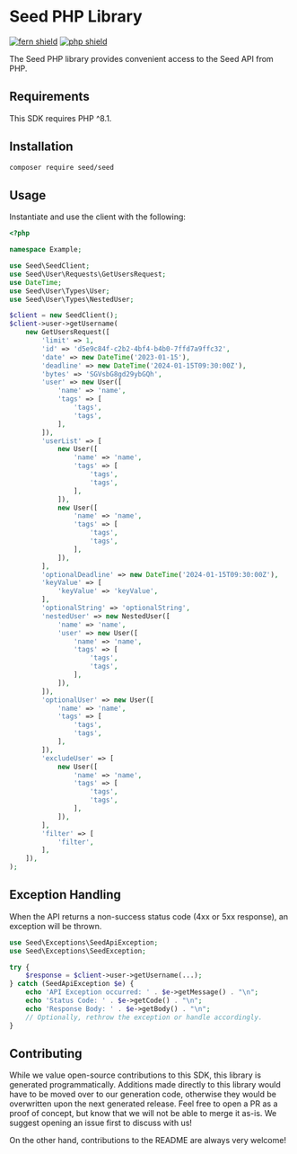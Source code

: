 # Seed PHP Library

[![fern shield](https://img.shields.io/badge/%F0%9F%8C%BF-Built%20with%20Fern-brightgreen)](https://buildwithfern.com?utm_source=github&utm_medium=github&utm_campaign=readme&utm_source=Seed%2FPHP)
[![php shield](https://img.shields.io/badge/php-packagist-pink)](https://packagist.org/packages/seed/seed)

The Seed PHP library provides convenient access to the Seed API from PHP.

## Requirements

This SDK requires PHP ^8.1.

## Installation

```sh
composer require seed/seed
```

## Usage

Instantiate and use the client with the following:

```php
<?php

namespace Example;

use Seed\SeedClient;
use Seed\User\Requests\GetUsersRequest;
use DateTime;
use Seed\User\Types\User;
use Seed\User\Types\NestedUser;

$client = new SeedClient();
$client->user->getUsername(
    new GetUsersRequest([
        'limit' => 1,
        'id' => 'd5e9c84f-c2b2-4bf4-b4b0-7ffd7a9ffc32',
        'date' => new DateTime('2023-01-15'),
        'deadline' => new DateTime('2024-01-15T09:30:00Z'),
        'bytes' => 'SGVsbG8gd29ybGQh',
        'user' => new User([
            'name' => 'name',
            'tags' => [
                'tags',
                'tags',
            ],
        ]),
        'userList' => [
            new User([
                'name' => 'name',
                'tags' => [
                    'tags',
                    'tags',
                ],
            ]),
            new User([
                'name' => 'name',
                'tags' => [
                    'tags',
                    'tags',
                ],
            ]),
        ],
        'optionalDeadline' => new DateTime('2024-01-15T09:30:00Z'),
        'keyValue' => [
            'keyValue' => 'keyValue',
        ],
        'optionalString' => 'optionalString',
        'nestedUser' => new NestedUser([
            'name' => 'name',
            'user' => new User([
                'name' => 'name',
                'tags' => [
                    'tags',
                    'tags',
                ],
            ]),
        ]),
        'optionalUser' => new User([
            'name' => 'name',
            'tags' => [
                'tags',
                'tags',
            ],
        ]),
        'excludeUser' => [
            new User([
                'name' => 'name',
                'tags' => [
                    'tags',
                    'tags',
                ],
            ]),
        ],
        'filter' => [
            'filter',
        ],
    ]),
);

```

## Exception Handling

When the API returns a non-success status code (4xx or 5xx response), an exception will be thrown.

```php
use Seed\Exceptions\SeedApiException;
use Seed\Exceptions\SeedException;

try {
    $response = $client->user->getUsername(...);
} catch (SeedApiException $e) {
    echo 'API Exception occurred: ' . $e->getMessage() . "\n";
    echo 'Status Code: ' . $e->getCode() . "\n"; 
    echo 'Response Body: ' . $e->getBody() . "\n";
    // Optionally, rethrow the exception or handle accordingly.
}
```

## Contributing

While we value open-source contributions to this SDK, this library is generated programmatically.
Additions made directly to this library would have to be moved over to our generation code,
otherwise they would be overwritten upon the next generated release. Feel free to open a PR as
a proof of concept, but know that we will not be able to merge it as-is. We suggest opening
an issue first to discuss with us!

On the other hand, contributions to the README are always very welcome!